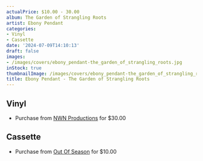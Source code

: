 ```yaml
---
actualPrice: $10.00 - 30.00
album: The Garden of Strangling Roots
artist: Ebony Pendant
categories:
- Vinyl
- Cassette
date: '2024-07-09T14:10:13'
draft: false
images:
- /images/covers/ebony_pendant-the_garden_of_strangling_roots.jpg
inStock: true
thumbnailImage: /images/covers/ebony_pendant-the_garden_of_strangling_roots-thumb.jpg
title: Ebony Pendant - The Garden of Strangling Roots
---
```


## Vinyl
* Purchase from [NWN Productions](http://shop.nwnprod.com/index.php?route=product/product&path=75&product_id=51785&sort=pd.name&order=ASC) for $30.00
## Cassette
* Purchase from [Out Of Season](https://www.outofseasonlabel.com/products/ebony-pendant-the-garden-of-strangling-roots-cassette-tape) for $10.00
